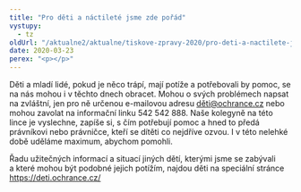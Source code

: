 ```yaml
---
title: "Pro děti a náctileté jsme zde pořád"
vystupy:
  - tz
oldUrl: "/aktualne2/aktualne/tiskove-zpravy-2020/pro-deti-a-nactilete-jsme-zde-porad/"
date: 2020-03-23
perex: "<p></p>"
---
```


<!-- imported from the old website -->

<p>Děti a mladí lidé, pokud je něco trápí, mají potíže a potřebovali by pomoc, se na nás mohou i v těchto dnech obracet. Mohou o svých problémech napsat na zvláštní, jen pro ně určenou e-mailovou adresu <a href="mailto:děti@ochrance.cz">děti@ochrance.cz</a> nebo mohou zavolat na informační linku 542 542 888. Naše kolegyně na této lince je vyslechne, zapíše si, s čím potřebují pomoc a hned to předá právníkovi nebo právničce, kteří se dítěti co nejdříve ozvou. I v této nelehké době uděláme maximum, abychom pomohli.</p> <p>Řadu užitečných informací a situací jiných dětí, kterými jsme se zabývali a které mohou být podobné jejich potížím, najdou děti na speciální stránce <a href="https://deti.ochrance.cz/" target="_blank">https://deti.ochrance.cz/</a></p>
